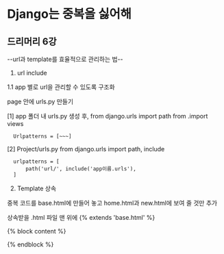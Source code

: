 # Django는 중복을 싫어해
## 드리머리 6강

--url과 template를 효율적으로 관리하는 법--

1. url include
 
1.1 app 별로 url을 관리할 수 있도록 구조화

  page 안에 urls.py 만들기
  
  [1] app 폴더 내 urls.py 생성 후,
      from django.urls import path
      from .import views
      
      Urlpatterns = [~~~]
      
  [2] Project/urls.py
      from django.urls import path, include
      
      urlpatterns = [
          path('url/', include('app이름.urls'),
      ]
      
2. Template 상속

중복 코드를 base.html에 만들어 놓고 home.html과 new.html에 보여 줄 것만 추가

상속받을 .html 파일 맨 위에 {% extends 'base.html' %}

{% block content %}

{% endblock %}
